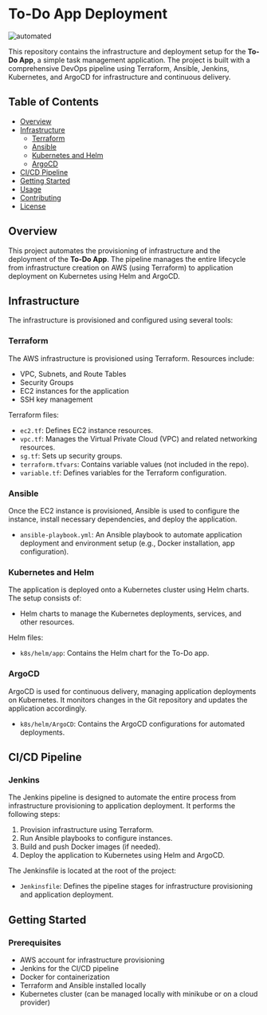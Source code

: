 # To-Do App Deployment

![automated](https://github.com/user-attachments/assets/3a8d70ac-6fd1-4d46-b82c-08530d89a047)






This repository contains the infrastructure and deployment setup for the **To-Do App**, a simple task management application. The project is built with a comprehensive DevOps pipeline using Terraform, Ansible, Jenkins, Kubernetes, and ArgoCD for infrastructure and continuous delivery.

## Table of Contents
- [Overview](#overview)
- [Infrastructure](#infrastructure)
  - [Terraform](#terraform)
  - [Ansible](#ansible)
  - [Kubernetes and Helm](#kubernetes-and-helm)
  - [ArgoCD](#argocd)
- [CI/CD Pipeline](#cicd-pipeline)
- [Getting Started](#getting-started)
- [Usage](#usage)
- [Contributing](#contributing)
- [License](#license)

## Overview

This project automates the provisioning of infrastructure and the deployment of the **To-Do App**. The pipeline manages the entire lifecycle from infrastructure creation on AWS (using Terraform) to application deployment on Kubernetes using Helm and ArgoCD.

## Infrastructure

The infrastructure is provisioned and configured using several tools:

### Terraform
The AWS infrastructure is provisioned using Terraform. Resources include:
- VPC, Subnets, and Route Tables
- Security Groups
- EC2 instances for the application
- SSH key management

Terraform files:
- `ec2.tf`: Defines EC2 instance resources.
- `vpc.tf`: Manages the Virtual Private Cloud (VPC) and related networking resources.
- `sg.tf`: Sets up security groups.
- `terraform.tfvars`: Contains variable values (not included in the repo).
- `variable.tf`: Defines variables for the Terraform configuration.

### Ansible
Once the EC2 instance is provisioned, Ansible is used to configure the instance, install necessary dependencies, and deploy the application.

- `ansible-playbook.yml`: An Ansible playbook to automate application deployment and environment setup (e.g., Docker installation, app configuration).

### Kubernetes and Helm
The application is deployed onto a Kubernetes cluster using Helm charts. The setup consists of:
- Helm charts to manage the Kubernetes deployments, services, and other resources.
  
Helm files:
- `k8s/helm/app`: Contains the Helm chart for the To-Do app.
  
### ArgoCD
ArgoCD is used for continuous delivery, managing application deployments on Kubernetes. It monitors changes in the Git repository and updates the application accordingly.

- `k8s/helm/ArgoCD`: Contains the ArgoCD configurations for automated deployments.

## CI/CD Pipeline

### Jenkins
The Jenkins pipeline is designed to automate the entire process from infrastructure provisioning to application deployment. It performs the following steps:
1. Provision infrastructure using Terraform.
2. Run Ansible playbooks to configure instances.
3. Build and push Docker images (if needed).
4. Deploy the application to Kubernetes using Helm and ArgoCD.

The Jenkinsfile is located at the root of the project:
- `Jenkinsfile`: Defines the pipeline stages for infrastructure provisioning and application deployment.

## Getting Started

### Prerequisites
- AWS account for infrastructure provisioning
- Jenkins for the CI/CD pipeline
- Docker for containerization
- Terraform and Ansible installed locally
- Kubernetes cluster (can be managed locally with minikube or on a cloud provider)
